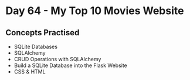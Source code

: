 # Day 64 - My Top 10 Movies Website
## Concepts Practised
- SQLite Databases
- SQLAlchemy
- CRUD Operations with SQLAlchemy
- Build a SQLite Database into the Flask Website
- CSS & HTML
